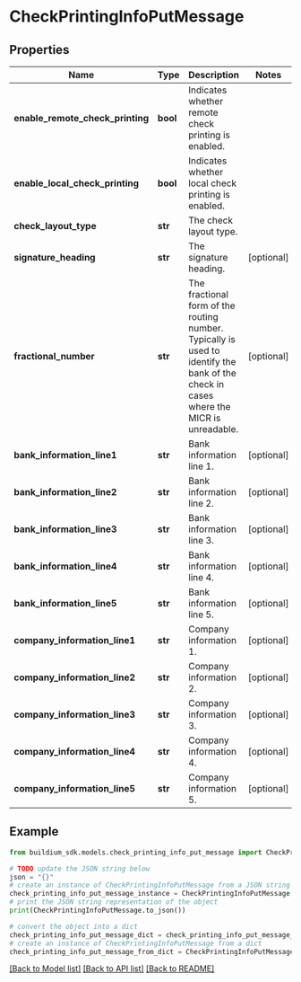 # CheckPrintingInfoPutMessage


## Properties

Name | Type | Description | Notes
------------ | ------------- | ------------- | -------------
**enable_remote_check_printing** | **bool** | Indicates whether remote check printing is enabled. | 
**enable_local_check_printing** | **bool** | Indicates whether local check printing is enabled. | 
**check_layout_type** | **str** | The check layout type. | 
**signature_heading** | **str** | The signature heading. | [optional] 
**fractional_number** | **str** | The fractional form of the routing number. Typically is used to identify the bank of the check in cases where the MICR is unreadable. | [optional] 
**bank_information_line1** | **str** | Bank information line 1. | [optional] 
**bank_information_line2** | **str** | Bank information line 2. | [optional] 
**bank_information_line3** | **str** | Bank information line 3. | [optional] 
**bank_information_line4** | **str** | Bank information line 4. | [optional] 
**bank_information_line5** | **str** | Bank information line 5. | [optional] 
**company_information_line1** | **str** | Company information 1. | [optional] 
**company_information_line2** | **str** | Company information 2. | [optional] 
**company_information_line3** | **str** | Company information 3. | [optional] 
**company_information_line4** | **str** | Company information 4. | [optional] 
**company_information_line5** | **str** | Company information 5. | [optional] 

## Example

```python
from buildium_sdk.models.check_printing_info_put_message import CheckPrintingInfoPutMessage

# TODO update the JSON string below
json = "{}"
# create an instance of CheckPrintingInfoPutMessage from a JSON string
check_printing_info_put_message_instance = CheckPrintingInfoPutMessage.from_json(json)
# print the JSON string representation of the object
print(CheckPrintingInfoPutMessage.to_json())

# convert the object into a dict
check_printing_info_put_message_dict = check_printing_info_put_message_instance.to_dict()
# create an instance of CheckPrintingInfoPutMessage from a dict
check_printing_info_put_message_from_dict = CheckPrintingInfoPutMessage.from_dict(check_printing_info_put_message_dict)
```
[[Back to Model list]](../README.md#documentation-for-models) [[Back to API list]](../README.md#documentation-for-api-endpoints) [[Back to README]](../README.md)


